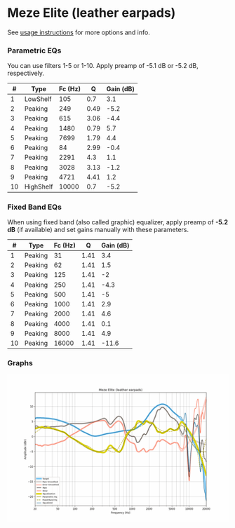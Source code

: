 # Meze Elite (leather earpads)
See [usage instructions](https://github.com/jaakkopasanen/AutoEq#usage) for more options and info.

### Parametric EQs
You can use filters 1-5 or 1-10. Apply preamp of -5.1 dB or -5.2 dB, respectively.

|   # | Type      |   Fc (Hz) |    Q |   Gain (dB) |
|-----|-----------|-----------|------|-------------|
|   1 | LowShelf  |       105 | 0.7  |         3.1 |
|   2 | Peaking   |       249 | 0.49 |        -5.2 |
|   3 | Peaking   |       615 | 3.06 |        -4.4 |
|   4 | Peaking   |      1480 | 0.79 |         5.7 |
|   5 | Peaking   |      7699 | 1.79 |         4.4 |
|   6 | Peaking   |        84 | 2.99 |        -0.4 |
|   7 | Peaking   |      2291 | 4.3  |         1.1 |
|   8 | Peaking   |      3028 | 3.13 |        -1.2 |
|   9 | Peaking   |      4721 | 4.41 |         1.2 |
|  10 | HighShelf |     10000 | 0.7  |        -5.2 |

### Fixed Band EQs
When using fixed band (also called graphic) equalizer, apply preamp of **-5.2 dB** (if available) and set gains manually with these parameters.

|   # | Type    |   Fc (Hz) |    Q |   Gain (dB) |
|-----|---------|-----------|------|-------------|
|   1 | Peaking |        31 | 1.41 |         3.4 |
|   2 | Peaking |        62 | 1.41 |         1.5 |
|   3 | Peaking |       125 | 1.41 |        -2   |
|   4 | Peaking |       250 | 1.41 |        -4.3 |
|   5 | Peaking |       500 | 1.41 |        -5   |
|   6 | Peaking |      1000 | 1.41 |         2.9 |
|   7 | Peaking |      2000 | 1.41 |         4.6 |
|   8 | Peaking |      4000 | 1.41 |         0.1 |
|   9 | Peaking |      8000 | 1.41 |         4.9 |
|  10 | Peaking |     16000 | 1.41 |       -11.6 |

### Graphs
![](./Meze%20Elite%20(leather%20earpads).png)
